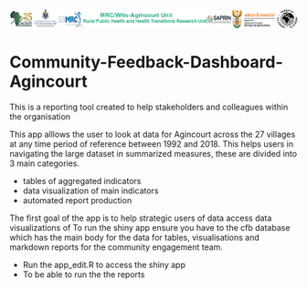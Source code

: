 <p align="center">
    <img src="App edits/www/logo.jpg">
</p>



# Community-Feedback-Dashboard-Agincourt
This is a reporting tool created to help stakeholders and colleagues within the organisation 

This app alllows the user to look at data for Agincourt across the 27 villages at any time period of reference between 1992 and 2018. This helps users in navigating the large dataset in summarized measures, these are divided into 3 main categories. 
- tables of aggregated indicators
- data visualization of main indicators
- automated report production 

The first goal of the app is to help strategic users of data access data visualizations of 
To run the shiny app ensure you have to the cfb database which has the main body for the data for tables, visualisations and markdown reports for the community engagement team.

- Run the app_edit.R to access the shiny app
- To be able to run the the reports


